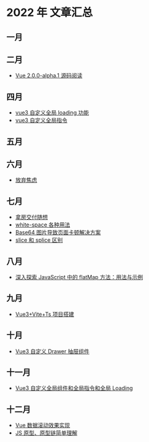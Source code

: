 # 2022 年 文章汇总

## 一月

## 二月
- [Vue 2.0.0-alpha.1 源码阅读](/blog/article/2023/1)

## 四月
- [vue3 自定义全局 loading 功能](/blog/article/2023/2)
- [vue3 自定义全局指令](/blog/article/2023/3)

## 五月

## 六月
- [放弃焦虑](/blog/article/2023/4)


## 七月
- [拿房交付随想](/blog/article/2023/5)
- [white-space 各种用法](/blog/article/2023/6)
- [Base64 图片导致页面卡顿解决方案](/blog/article/2023/7)
- [slice 和 splice 区别](/blog/article/2023/8)

## 八月
- [深入探索 JavaScript 中的 flatMap 方法：用法与示例](/blog/article/2023/9)


## 九月
- [Vue3+Vite+Ts 项目搭建](/blog/article/2023/10)

## 十月
- [Vue3 自定义 Drawer 抽屉组件](/blog/article/2023/11)


## 十一月
- [Vue3 自定义全局组件和全局指令和全局 Loading](/blog/article/2023/12)

## 十二月
- [Vue 数据滚动效果实现](/blog/article/2023/13)
- [JS 原型、原型链简单理解](/blog/article/2023/14)


<table>
 
</table>
